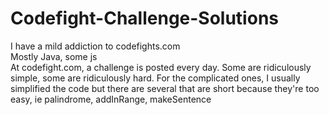 # Codefight-Challenge-Solutions    
I have a mild addiction to codefights.com    
Mostly Java, some js    
At codefight.com, a challenge is posted every day. Some are ridiculously simple, some are ridiculously hard. For the complicated ones, I usually simplified the code but there are several that are short because they're too easy, ie palindrome, addInRange, makeSentence
